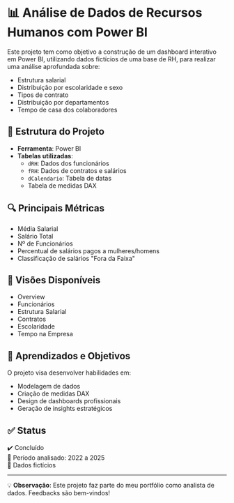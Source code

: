 # 📊 Análise de Dados de Recursos Humanos com Power BI

Este projeto tem como objetivo a construção de um dashboard interativo em Power BI, utilizando dados fictícios de uma base de RH, para realizar uma análise aprofundada sobre:

- Estrutura salarial
- Distribuição por escolaridade e sexo
- Tipos de contrato
- Distribuição por departamentos
- Tempo de casa dos colaboradores

## 📁 Estrutura do Projeto

- **Ferramenta**: Power BI
- **Tabelas utilizadas**:
  - `dRH`: Dados dos funcionários
  - `fRH`: Dados de contratos e salários
  - `dCalendario`: Tabela de datas
  - Tabela de medidas DAX

## 🔍 Principais Métricas

- Média Salarial
- Salário Total
- Nº de Funcionários
- Percentual de salários pagos a mulheres/homens
- Classificação de salários "Fora da Faixa"

## 📌 Visões Disponíveis

- Overview
- Funcionários
- Estrutura Salarial
- Contratos
- Escolaridade
- Tempo na Empresa

## 🎯 Aprendizados e Objetivos

O projeto visa desenvolver habilidades em:
- Modelagem de dados
- Criação de medidas DAX
- Design de dashboards profissionais
- Geração de insights estratégicos

## ✅ Status

✔️ Concluído  
📅 Período analisado: 2022 a 2025  
📌 Dados fictícios

---

💡 **Observação**: Este projeto faz parte do meu portfólio como analista de dados. Feedbacks são bem-vindos!

